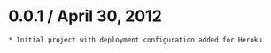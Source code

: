 0.0.1 / April 30, 2012
==============================

	* Initial project with deployment configuration added for Heroku
	